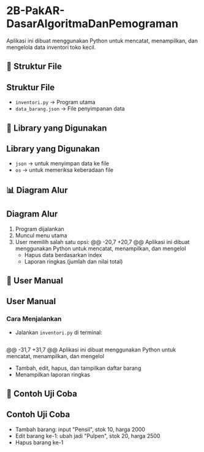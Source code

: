 # 2B-PakAR-DasarAlgoritmaDanPemograman
Aplikasi ini dibuat menggunakan Python untuk mencatat, menampilkan, dan mengelola data inventori toko kecil.

## 📁 Struktur File
## Struktur File
- `inventori.py` → Program utama
- `data_barang.json` → File penyimpanan data

## 🔧 Library yang Digunakan
## Library yang Digunakan
- `json` → untuk menyimpan data ke file
- `os` → untuk memeriksa keberadaan file

## 📊 Diagram Alur
## Diagram Alur
1. Program dijalankan
2. Muncul menu utama
3. User memilih salah satu opsi:
@@ -20,7 +20,7 @@ Aplikasi ini dibuat menggunakan Python untuk mencatat, menampilkan, dan mengelol
   - Hapus data berdasarkan index
   - Laporan ringkas (jumlah dan nilai total)

## 👤 User Manual
## User Manual
### Cara Menjalankan
- Jalankan `inventori.py` di terminal:
  ```
@@ -31,7 +31,7 @@ Aplikasi ini dibuat menggunakan Python untuk mencatat, menampilkan, dan mengelol
- Tambah, edit, hapus, dan tampilkan daftar barang
- Menampilkan laporan ringkas

## 🧪 Contoh Uji Coba
## Contoh Uji Coba
- Tambah barang: input "Pensil", stok 10, harga 2000
- Edit barang ke-1: ubah jadi "Pulpen", stok 20, harga 2500
- Hapus barang ke-1
